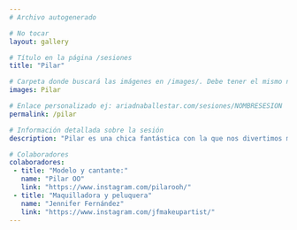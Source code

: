 ```yaml
---
# Archivo autogenerado

# No tocar
layout: gallery

# Título en la página /sesiones
title: "Pilar"

# Carpeta donde buscará las imágenes en /images/. Debe tener el mismo nombre y sin espacios
images: Pilar

# Enlace personalizado ej: ariadnaballestar.com/sesiones/NOMBRESESION
permalink: /pilar

# Información detallada sobre la sesión
description: "Pilar es una chica fantástica con la que nos divertimos muchísimo. Ella está empezando una carrera musical en solitario en la que seguro que le va genial! Espero que os guste."

# Colaboradores
colaboradores:
 - title: "Modelo y cantante:"
   name: "Pilar OO"
   link: "https://www.instagram.com/pilarooh/"
 - title: "Maquilladora y peluquera"
   name: "Jennifer Fernández"
   link: "https://www.instagram.com/jfmakeupartist/"
---
```

